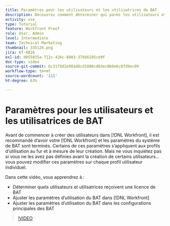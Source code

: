 ```yaml
---
title: Paramètres pour les utilisateurs et les utilisatrices de BAT
description: Découvrez comment déterminer qui parmi les utilisateurs et les utilisatrices de  [!DNL  Workfront]  doit obtenir une licence de BAT, puis ajustez les paramètres d’utilisation à la fois dans  [!DNL Workfront]  et dans les paramètres principaux.
activity: use
type: Tutorial
feature: Workfront Proof
role: User, Admin
level: Intermediate
team: Technical Marketing
thumbnail: 335126.png
jira: KT-8826
exl-id: d055825a-712c-426c-8803-37bb6105ce9f
doc-type: video
source-git-commit: 6c31f8d2e98ad8cd1880cd03ec0b0e6c0fd9ec09
workflow-type: tm+mt
source-wordcount: '111'
ht-degree: 63%

---
```


# Paramètres pour les utilisateurs et les utilisatrices de BAT

Avant de commencer à créer des utilisateurs dans [!DNL  Workfront], il est recommandé d’avoir votre [!DNL Workfront] et les paramètres du système de BAT sont terminés. Certains de ces paramètres s’appliquent aux profils d’utilisation au fur et à mesure de leur création. Mais ne vous inquiétez pas si vous ne les avez pas définies avant la création de certains utilisateurs... vous pouvez modifier ces paramètres sur chaque profil utilisateur individuel.


Dans cette vidéo, vous apprendrez à :

* Déterminer quels utilisateurs et utilisatrices reçoivent une licence de BAT
* Ajuster les paramètres d’utilisation du BAT dans [!DNL  Workfront]
* Ajuster les paramètres d’utilisation du BAT dans les configurations principales des BAT

>[!VIDEO](https://video.tv.adobe.com/v/335126/?quality=12&learn=on)

<!--
Lean More URLs
-->
